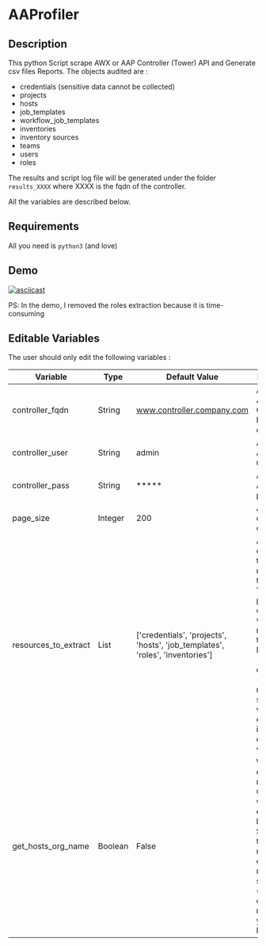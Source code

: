 # AAProfiler

## Description

This python Script scrape AWX or AAP Controller (Tower) API and Generate csv files Reports.
The objects audited are :
- credentials (sensitive data cannot be collected)
- projects
- hosts
- job_templates
- workflow_job_templates
- inventories
- inventory sources
- teams
- users
- roles

The results and script log file  will be generated under the folder `results_XXXX` where XXXX is the fqdn of the controller.

All the variables are described below. 

## Requirements

All you need is `python3` (and love)


## Demo

[![asciicast](https://asciinema.org/a/nPl94bUfYLkiAvo22K6dZ0Ws5.svg)](https://asciinema.org/a/nPl94bUfYLkiAvo22K6dZ0Ws5)

PS: In the demo, I removed the roles extraction because it is time-consuming

## Editable Variables

The user should only edit the following variables :

| Variable             | Type             | Default Value                                                                 | Description                                                                                                                                                                                                  |
|----------------------|----------------------|-------------------------------------------------------------------------------|--------------------------------------------------------------------------------------------------------------------------------------------------------------------------------------------------------------|
| controller_fqdn      | String | www.controller.company.com                                                    | AWX or AAP Controller hostname or IP                                                                                                                                                                         |
| controller_user      | String |admin                                                                         | AWX or AAP username                                                                                                                                                                                          |
| controller_pass      | String |*****                                                                         | AWX or AAP password                                                                                                                                                                                          |
| page_size            | Integer |200                                                                           | API page object count limit                                                                                                                                                                                  |
| resources_to_extract | List |['credentials', 'projects', 'hosts', 'job_templates', 'roles', 'inventories'] | A list containing the resources to export You can pick and chose which resources to extract. <br/>Restrictions: <br/>- cannot be empty<br/>- resource name should be written exactly as in the default value |
| get_hosts_org_name            |Boolean | False                                                                           | Wether to extract Org names or OrgIDs when extracting hosts. Setting this to 'True' makes the extraction much slower (depending on how many hosts you have) limit                                                                                                                                                                                  |

